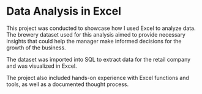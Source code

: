 # Data Analysis in Excel

This project was conducted to showcase how I used Excel  to analyze data. 
The brewery dataset used for this analysis aimed to provide necessary insights that could help the manager make informed decisions for the growth of the business.

The dataset was imported into SQL to extract data for the retail company and was visualized in Excel.

The project also included hands-on experience with Excel functions and tools, as well as a documented thought process.
